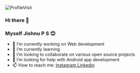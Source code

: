 ![ProfileVisit](http://hits.dwyl.com/psjishnu/psjishnu.svg)


### Hi there 👋

### Myself Jishnu P S 😊


- 🔭 I’m currently working on Web development
- 🌱 I’m currently learning 
- 👯 I’m looking to collaborate on various open source projects
- 🤔 I’m looking for help with Android app development 
- 📫 How to reach me: [Instagram](https://www.instagram.com/jishnupsreekumar/),[Linkedin](https://www.linkedin.com/in/jishnupsreekumar/)
